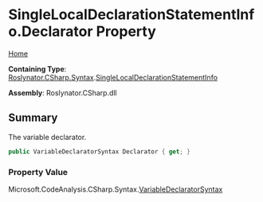 # SingleLocalDeclarationStatementInfo\.Declarator Property

[Home](../../../../../README.md)

**Containing Type**: [Roslynator.CSharp.Syntax](../../README.md)\.[SingleLocalDeclarationStatementInfo](../README.md)

**Assembly**: Roslynator\.CSharp\.dll

## Summary

The variable declarator\.

```csharp
public VariableDeclaratorSyntax Declarator { get; }
```

### Property Value

Microsoft\.CodeAnalysis\.CSharp\.Syntax\.[VariableDeclaratorSyntax](https://docs.microsoft.com/en-us/dotnet/api/microsoft.codeanalysis.csharp.syntax.variabledeclaratorsyntax)

